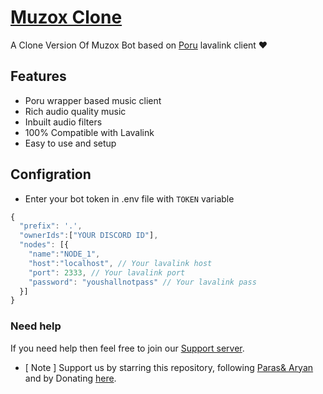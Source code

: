 
# [Muzox Clone](https://discord.gg/bothub)

A Clone Version Of Muzox Bot based on [Poru](https://npmjs.com/poru) lavalink client ❤️



## Features

- Poru wrapper based music client
- Rich audio quality music
- Inbuilt audio filters
- 100% Compatible with Lavalink
- Easy to use and setup

## Configration

- Enter your bot token in .env file with `TOKEN` variable

```js
{
  "prefix": '.',
  "ownerIds":["YOUR DISCORD ID"],
  "nodes": [{
    "name":"NODE_1",
    "host":"localhost", // Your lavalink host
    "port": 2333, // Your lavalink port
    "password": "youshallnotpass" // Your lavalink pass
  }]
}
```

### Need help

If you need help then feel free to join our [Support server](https://discord.gg/b3k6XNA5pw).

- [ Note ] Support us by starring this repository, following [Paras](https://github.com/parasop)[& Aryan](https://github.com/ARYANOP-Radio) and by Donating [here](https://ko-fi.com/parasdev).
